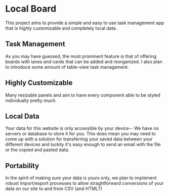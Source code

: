 # Local Board
This project aims to provide a simple and easy to use task management app that is highly customizable and completely local data.

## Task Management
As you may have guessed, the most prominent feature is that of offering boards with lanes and cards that can be added and reorganized.
I also plan to introduce some amount of table-view task management.

## Highly Customizable
Many resizable panels and aim to have every component able to be styled individually pretty much.

## Local Data
Your data for this website is only accessible by your device-- We have no servers or database to store it for you.
This does mean you may need to come up with a solution for transferring your saved data between your different devices and luckily it's easy enough to send an email with the file or the copied and pasted data.

## Portability
In the spirit of making sure your data is yours only, we plan to implement robust import/export processes to allow straghtforward conversions of your data on our site to and from CSV (and HTML?)

